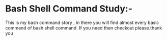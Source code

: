 # Bash Shell Command Study:-
This is my bash command story ,
in there you will find almost every basic command of bash shell command.
If you need then checkout please.thank you  
